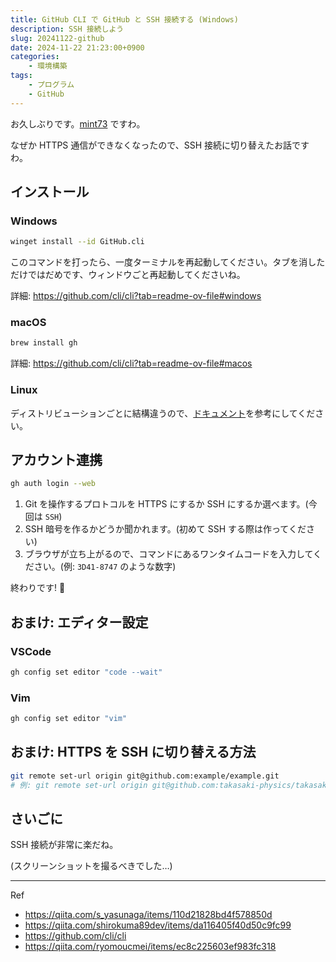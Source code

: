 ```yaml
---
title: GitHub CLI で GitHub と SSH 接続する (Windows)
description: SSH 接続しよう
slug: 20241122-github
date: 2024-11-22 21:23:00+0900
categories:
    - 環境構築
tags:
    - プログラム
    - GitHub
---
```


お久しぶりです。[mint73](https://github.com/mint73) ですわ。

なぜか HTTPS 通信ができなくなったので、SSH 接続に切り替えたお話ですわ。

## インストール

### Windows

```sh
winget install --id GitHub.cli
```

このコマンドを打ったら、一度ターミナルを再起動してください。タブを消しただけではだめです、ウィンドウごと再起動してくださいね。

詳細: https://github.com/cli/cli?tab=readme-ov-file#windows

### macOS

```sh
brew install gh
```

詳細: https://github.com/cli/cli?tab=readme-ov-file#macos

### Linux

ディストリビューションごとに結構違うので、[ドキュメント](https://github.com/cli/cli/blob/trunk/docs/install_linux.md)を参考にしてください。

## アカウント連携

```sh
gh auth login --web
```

1. Git を操作するプロトコルを HTTPS にするか SSH にするか選べます。(今回は `SSH`)
1. SSH 暗号を作るかどうか聞かれます。(初めて SSH する際は作ってください)
1. ブラウザが立ち上がるので、コマンドにあるワンタイムコードを入力してください。(例: `3D41-8747` のような数字)

終わりです! :tada:

## おまけ: エディター設定

### VSCode

```sh
gh config set editor "code --wait"
```

### Vim

```sh
gh config set editor "vim"
```

## おまけ: HTTPS を SSH に切り替える方法

```sh
git remote set-url origin git@github.com:example/example.git
# 例: git remote set-url origin git@github.com:takasaki-physics/takasaki-physics.github.io.git
```

## さいごに

SSH 接続が非常に楽だね。

(スクリーンショットを撮るべきでした…)

---

Ref
- https://qiita.com/s_yasunaga/items/110d21828bd4f578850d
- https://qiita.com/shirokuma89dev/items/da116405f40d50c9fc99
- https://github.com/cli/cli
- https://qiita.com/ryomoucmei/items/ec8c225603ef983fc318
